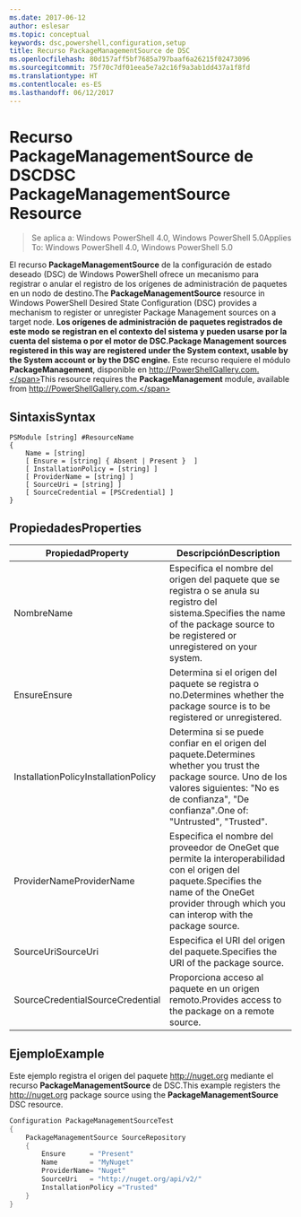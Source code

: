 ```yaml
---
ms.date: 2017-06-12
author: eslesar
ms.topic: conceptual
keywords: dsc,powershell,configuration,setup
title: Recurso PackageManagementSource de DSC
ms.openlocfilehash: 80d157aff5bf7685a797baaf6a26215f02473096
ms.sourcegitcommit: 75f70c7df01eea5e7a2c16f9a3ab1dd437a1f8fd
ms.translationtype: HT
ms.contentlocale: es-ES
ms.lasthandoff: 06/12/2017
---
```

# <a name="dsc-packagemanagementsource-resource"></a><span data-ttu-id="43cf9-103">Recurso PackageManagementSource de DSC</span><span class="sxs-lookup"><span data-stu-id="43cf9-103">DSC PackageManagementSource Resource</span></span>

> <span data-ttu-id="43cf9-104">Se aplica a: Windows PowerShell 4.0, Windows PowerShell 5.0</span><span class="sxs-lookup"><span data-stu-id="43cf9-104">Applies To: Windows PowerShell 4.0, Windows PowerShell 5.0</span></span>

<span data-ttu-id="43cf9-105">El recurso **PackageManagementSource** de la configuración de estado deseado (DSC) de Windows PowerShell ofrece un mecanismo para registrar o anular el registro de los orígenes de administración de paquetes en un nodo de destino.</span><span class="sxs-lookup"><span data-stu-id="43cf9-105">The **PackageManagementSource** resource in Windows PowerShell Desired State Configuration (DSC) provides a mechanism to register or unregister Package Management sources on a target node.</span></span> <span data-ttu-id="43cf9-106">**Los orígenes de administración de paquetes registrados de este modo se registran en el contexto del sistema y pueden usarse por la cuenta del sistema o por el motor de DSC.**</span><span class="sxs-lookup"><span data-stu-id="43cf9-106">**Package Management sources registered in this way are registered under the System context, usable by the System account or by the DSC engine.**</span></span> <span data-ttu-id="43cf9-107">Este recurso requiere el módulo **PackageManagement**, disponible en http://PowerShellGallery.com.</span><span class="sxs-lookup"><span data-stu-id="43cf9-107">This resource requires the **PackageManagement** module, available from http://PowerShellGallery.com.</span></span>

## <a name="syntax"></a><span data-ttu-id="43cf9-108">Sintaxis</span><span class="sxs-lookup"><span data-stu-id="43cf9-108">Syntax</span></span>

```
PSModule [string] #ResourceName
{
    Name = [string]
    [ Ensure = [string] { Absent | Present }  ]
    [ InstallationPolicy = [string] ]
    [ ProviderName = [string] ]
    [ SourceUri = [string] ]
    [ SourceCredential = [PSCredential] ]
}
```

## <a name="properties"></a><span data-ttu-id="43cf9-109">Propiedades</span><span class="sxs-lookup"><span data-stu-id="43cf9-109">Properties</span></span>
|  <span data-ttu-id="43cf9-110">Propiedad</span><span class="sxs-lookup"><span data-stu-id="43cf9-110">Property</span></span>  |  <span data-ttu-id="43cf9-111">Descripción</span><span class="sxs-lookup"><span data-stu-id="43cf9-111">Description</span></span>   | 
|---|---| 
| <span data-ttu-id="43cf9-112">Nombre</span><span class="sxs-lookup"><span data-stu-id="43cf9-112">Name</span></span>| <span data-ttu-id="43cf9-113">Especifica el nombre del origen del paquete que se registra o se anula su registro del sistema.</span><span class="sxs-lookup"><span data-stu-id="43cf9-113">Specifies the name of the package source to be registered or unregistered on your system.</span></span>| 
| <span data-ttu-id="43cf9-114">Ensure</span><span class="sxs-lookup"><span data-stu-id="43cf9-114">Ensure</span></span>| <span data-ttu-id="43cf9-115">Determina si el origen del paquete se registra o no.</span><span class="sxs-lookup"><span data-stu-id="43cf9-115">Determines whether the package source is to be registered or unregistered.</span></span>| 
| <span data-ttu-id="43cf9-116">InstallationPolicy</span><span class="sxs-lookup"><span data-stu-id="43cf9-116">InstallationPolicy</span></span>| <span data-ttu-id="43cf9-117">Determina si se puede confiar en el origen del paquete.</span><span class="sxs-lookup"><span data-stu-id="43cf9-117">Determines whether you trust the package source.</span></span> <span data-ttu-id="43cf9-118">Uno de los valores siguientes: "No es de confianza", "De confianza".</span><span class="sxs-lookup"><span data-stu-id="43cf9-118">One of: "Untrusted", "Trusted".</span></span>| 
| <span data-ttu-id="43cf9-119">ProviderName</span><span class="sxs-lookup"><span data-stu-id="43cf9-119">ProviderName</span></span>| <span data-ttu-id="43cf9-120">Especifica el nombre del proveedor de OneGet que permite la interoperabilidad con el origen del paquete.</span><span class="sxs-lookup"><span data-stu-id="43cf9-120">Specifies the name of the OneGet provider through which you can interop with the package source.</span></span>| 
| <span data-ttu-id="43cf9-121">SourceUri</span><span class="sxs-lookup"><span data-stu-id="43cf9-121">SourceUri</span></span>| <span data-ttu-id="43cf9-122">Especifica el URI del origen del paquete.</span><span class="sxs-lookup"><span data-stu-id="43cf9-122">Specifies the URI of the package source.</span></span>| 
| <span data-ttu-id="43cf9-123">SourceCredential</span><span class="sxs-lookup"><span data-stu-id="43cf9-123">SourceCredential</span></span>| <span data-ttu-id="43cf9-124">Proporciona acceso al paquete en un origen remoto.</span><span class="sxs-lookup"><span data-stu-id="43cf9-124">Provides access to the package on a remote source.</span></span>| 

## <a name="example"></a><span data-ttu-id="43cf9-125">Ejemplo</span><span class="sxs-lookup"><span data-stu-id="43cf9-125">Example</span></span>

<span data-ttu-id="43cf9-126">Este ejemplo registra el origen del paquete http://nuget.org mediante el recurso **PackageManagementSource** de DSC.</span><span class="sxs-lookup"><span data-stu-id="43cf9-126">This example registers the http://nuget.org package source using the **PackageManagementSource** DSC resource.</span></span>

```powershell
Configuration PackageManagementSourceTest
{    
    PackageManagementSource SourceRepository
    {
        Ensure      = "Present" 
        Name        = "MyNuget" 
        ProviderName= "Nuget" 
        SourceUri   = "http://nuget.org/api/v2/"   
        InstallationPolicy ="Trusted" 
    }
}
```

